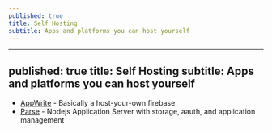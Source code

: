 ```yaml
---
published: true
title: Self Hosting
subtitle: Apps and platforms you can host yourself
---
```


---
published: true
title: Self Hosting
subtitle: Apps and platforms you can host yourself
---

- [AppWrite](https://appwrite.io) - Basically a host-your-own firebase
- [Parse](https://parseplatform.org/) - Nodejs Application Server with storage, aauth, and application management
